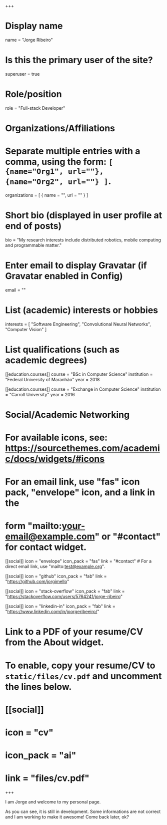 +++
# Display name
name = "Jorge Ribeiro"

# Is this the primary user of the site?
superuser = true

# Role/position
role = "Full-stack Developer"

# Organizations/Affiliations
#   Separate multiple entries with a comma, using the form: `[ {name="Org1", url=""}, {name="Org2", url=""} ]`.
organizations = [ { name = "", url = "" } ]

# Short bio (displayed in user profile at end of posts)
bio = "My research interests include distributed robotics, mobile computing and programmable matter."

# Enter email to display Gravatar (if Gravatar enabled in Config)
email = ""

# List (academic) interests or hobbies
interests = [
  "Software Engineering",
  "Convolutional Neural Networks",
  "Computer Vision"
]

# List qualifications (such as academic degrees)
[[education.courses]]
  course = "BSc in Computer Science"
  institution = "Federal University of Maranhão"
  year = 2018

[[education.courses]]
  course = "Exchange in Computer Science"
  institution = "Carroll University"
  year = 2016

# Social/Academic Networking
# For available icons, see: https://sourcethemes.com/academic/docs/widgets/#icons
#   For an email link, use "fas" icon pack, "envelope" icon, and a link in the
#   form "mailto:your-email@example.com" or "#contact" for contact widget.

[[social]]
  icon = "envelope"
  icon_pack = "fas"
  link = "#contact"  # For a direct email link, use "mailto:test@example.org".

[[social]]
  icon = "github"
  icon_pack = "fab"
  link = "https://github.com/jorgimello"

[[social]]
  icon = "stack-overflow"
  icon_pack = "fab"
  link = "https://stackoverflow.com/users/5764241/jorge-ribeiro"

[[social]]
  icon = "linkedin-in"
  icon_pack = "fab"
  link = "https://www.linkedin.com/in/joorgeribeeiro/"

# Link to a PDF of your resume/CV from the About widget.
# To enable, copy your resume/CV to `static/files/cv.pdf` and uncomment the lines below.
# [[social]]
#   icon = "cv"
#   icon_pack = "ai"
#   link = "files/cv.pdf"

+++

I am Jorge and welcome to my personal page.

As you can see, it is still in development. Some informations are not correct and I am working to make it awesome!
Come back later, ok?
